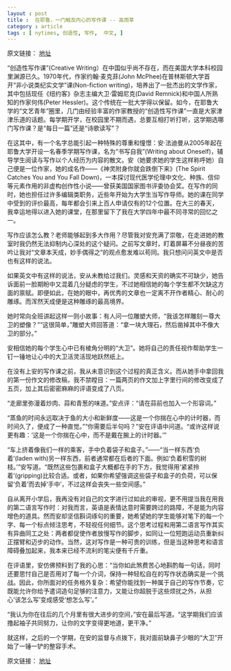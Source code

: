 ```yaml
---
layout : post
title :  在耶鲁，一门触及内心的写作课 -- 高雨莘
category : article
tags : [ nytimes, 创造性, 写作,  中文, ]
---
```


原文链接： [地址](http://cn.nytimes.com/education/20130518/cc18gaoyuxin/)

“创造性写作课”(Creative Writing）在中国似乎尚不存在，而在美国大学本科校园里渊源已久。1970年代，作家约翰·麦克菲(John McPhee)在普林斯顿大学首开“非小说类纪实文学”课(Non-fiction writing)，培养出了一批杰出的文学作家，其中包括现任《纽约客》杂志主编大卫·雷姆尼克(David Remnick)和中国人所熟知的作家何伟(Peter Hessler)。这个传统在一批大学得以保留。如今，在耶鲁大学的“文艺青年”圈里，几门由经验丰富的作家教授的“创造性写作课”一直是大家津津乐道的话题。每学期开学，在校园里不期而遇，总要互相打听打听，这学期选哪门写作课？是“每日一篇”还是“诗歌读写”？

在这其中，有一个名字总能引起一种特殊的尊重和憧憬：安·法迪曼从2005年起在耶鲁大学开设一名春季学期写作课，名为“书写自我”(Writing about Oneself)，辅导学生阅读与写作以个人经历为内容的散文。安（她要求她的学生这样称呼她）自己便是一位作家，她的成名作——《神灵附身你就会跌倒下来》(The Spirit Catches You and You Fall Down)，一本探讨现代医学伦理中文化、种族、信仰等元素作用的非虚构创作性小说——曾获美国国家图书评委协会奖。在写作的同时，她也担任过许多编辑类职务，近些年开始为大学生当写作导师。她的课在同学中受到的评价最高，每年都会引来上百人申请仅有的12个位置。在大三的春天，我幸运地得以进入她的课堂，在那里留下了我在大学四年中最不同寻常的回忆之一。

写作应该怎么教？老师能够起到多大作用？尽管我对安充满了崇敬，在走进她的教室时我仍然无法抑制内心深处的这个疑问。之前写文章时，盯着屏幕不分昼夜的苦吟让我对“文章本天成，妙手偶得之”的观点愈发难以苟同。我只想问问英文中是否也有这样的说法。

如果英文中有这样的说法，安从未教给过我们。灵感和天资的确实不可缺少，她告诉面前一脸期盼中又混着几分疑虑的学生，不过她相信她的每个学生都不欠缺这方面的禀赋。即便如此，在她的眼中，再优秀的文章也一定离不开作者精心、耐心的雕琢。而浑然天成便是这种雕琢的最高境界。

她时常向全班讲起这样一则小故事：有人问一位雕塑大师，“我该怎样雕刻一尊大卫的塑像？”“这很简单，”雕塑大师回答道：“拿一块大理石，然后凿掉其中不像大卫的部分。”

安相信她的每个学生心中已有棱角分明的“大卫”。她将自己的责任视作帮助学生一钉一锤地让心中的大卫活灵活现地跃然纸上。

在没有上安的写作课之前，我从未意识到这个过程的真正含义。而从她手中拿回我的第一份作文的修改稿，我不禁瞠目：一篇两页的作文加上字里行间的修改变成了五页，加上其后密密麻麻的评语变成了八页。

“走廊里弥漫着炒肉、蒜和青葱的味道。”安点评：“请在蒜前也加入一个形容词。”

“蒸鱼的时间永远取决于鱼的大小和新鲜度——这是一个你揣在心中的计时器，而时间久了，便成了一种直觉。”“你需要后半句吗？”安在评语中问道。“或许这样说更有趣：‘这是一个你揣在心中，而不是戴在腕上的计时器。’”

“车上挤着像我们一样的乘客，手中负着袋子和盒子。”——“当一样东西‘负着’(laden with)另一样东西，前者通常都在后者的下面。例如‘负着积雪的树枝。’”安写道。“既然这些包裹和盒子大概都在手的下方，我觉得用‘紧紧拎着’(gripping)比较合适。或者，如果你希望强调这些袋子和盒子的负荷，可以保留‘负着’而去掉‘手中’，不过这样会丧失一些空间感。”

自从离开小学后，我再没有对自己的文字进行过如此的审视，更不用提当我在用我的第二语言写作时：对我而言，英语是表情达意时需要跨过的路障，不是能为内容增色的道具。然而安却坚信斟词琢句的重要，她希望她的学生能够对笔下的每一个字、每一个标点倾注思考，不轻视任何细节。这个思考过程和用第二语言写作其实有异曲同工之处：两者都促使作者放慢写作的脚步，如同让一位短跑运动员重新纠正摆臂和迈步的动作。当然，这对写作是一种可贵的训练，但是当这种思考和语言障碍叠加起来，我本来已经不流利的笔尖便有千斤重。

在评语里，安仿佛预料到了我的心思：“当你如此煞费苦心地斟酌每一句话，同时还要思忖自己是否用对了每一个介词，保持一种轻松自在的写作状态确实是一个挑战。因此，你所面对的任务格外复杂：希望你能找到一种属于自己的写作节奏，它既能允许你给予遣词造句足够的注意力，又能让你超脱于这些烦扰之外，从担心‘该怎么写’变成感受‘想怎么写’。”

“我认为你在往后的几个月里有很大进步的空间，”安在最后写道。“这学期我们应该撸起袖子共同努力，让你的文字变得更地道，更干净。”

就这样，之后的一个学期，在安的监督与点拨下，我对面前缺鼻子少眼的“大卫”开始了一锤一铲的整容手术。

原文链接： [地址](http://cn.nytimes.com/education/20130518/cc18gaoyuxin/)